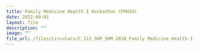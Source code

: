 ```yaml
---
title: Family Medicine Health I Hackathon (FMHIH)
date: 2022-09-01
layout: file
description: ""
image: ""
file_url: /files/circulars/C_113_SHP_SHM 2018_Family Medicine Health-I-Hackathon (FMHIH).pdf
---
```

